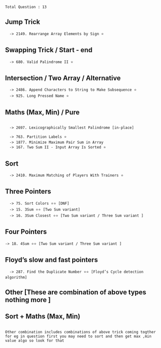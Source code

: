 `Total Question : 13`


## Jump Trick

```
  -> 2149. Rearrange Array Elements by Sign ⭐
```


## Swapping Trick / Start - end 
```
  -> 680. Valid Palindrome II ⭐
```

## Intersection / Two Array / Alternative 
```
  -> 2486. Append Characters to String to Make Subsequence ⭐
  -> 925. Long Pressed Name ⭐
```



## Maths (Max, Min) / Pure
```

  -> 2697. Lexicographically Smallest Palindrome [in-place]

  -> 763. Partition Labels ⭐
  -> 1877. Minimize Maximum Pair Sum in Array
  -> 167. Two Sum II - Input Array Is Sorted ⭐

```
  


## Sort
```
  -> 2410. Maximum Matching of Players With Trainers ⭐
```

## Three Pointers
```
  -> 75. Sort Colors ⭐⭐ [DNF]
  -> 15. 3Sum ⭐⭐ [Two Sum variant]
  -> 16. 3Sum Closest ⭐⭐ [Two Sum variant / Three Sum variant ]
```

## Four Pointers
```
-> 18. 4Sum ⭐⭐ [Two Sum variant / Three Sum variant ]
```

## Floyd’s slow and fast pointers
```
  -> 287. Find the Duplicate Number ⭐⭐ [Floyd’s Cycle detection algorithm]
```



## Other [These are combination of above types nothing more ]

## Sort + Maths (Max, Min)
```
```



```
Other combination includes combinations of above trick coming togther
for eg in question first you may need to sort and then get max ,min value algo so look for that
```

